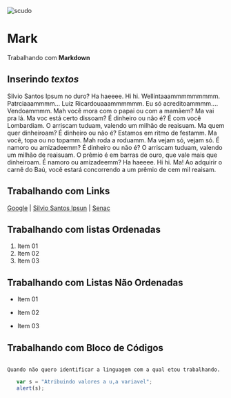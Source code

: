 ![scudo](https://img.shields.io/badge/Mark-Markdown-yellowgreen.svg)

# Mark
Trabalhando com **Markdown**

## Inserindo _textos_

Silvio Santos Ipsum no duro? Ha haeeee. Hi hi. Wellintaaammmmmmmmm. Patrciaaammmm... Luiz Ricardouaaammmmmm. Eu só acreditoammmm.... Vendoammmm. Mah você mora com o papai ou com a mamãem? Ma vai pra lá. Ma voc está certo dissoam? É dinheiro ou não é? É com você Lombardiam. O arriscam tuduam, valendo um milhão de reaisuam.
Ma quem quer dinheiroam? É dinheiro ou não é? Estamos em ritmo de festamm. Ma você, topa ou no topamm. Mah roda a roduamm. Ma vejam só, vejam só. É namoro ou amizadeemm? É dinheiro ou não é? O arriscam tuduam, valendo um milhão de reaisuam. O prêmio é em barras de ouro, que vale mais que dinheiroam. É namoro ou amizadeemm? Ha haeeee. Hi hi. Ma! Ao adquirir o carnê do Baú, você estará concorrendo a um prêmio de cem mil reaisam.

## Trabalhando com Links
[Google](http://www.google.com.br "Clique e acesse agora!") | [Silvio Santos Ipsun](http://silviosantosipsum.com "Silvio Santos Ipsun" ) | [Senac](https://www.sp.senac.br)

## Trabalhando com listas Ordenadas
1. Item 01
2. Item 02
3. Item 03

## Trabalhando com Listas Não Ordenadas
* Item 01
- Item 02
+ Item 03

## Trabalhando com Bloco de Códigos

```

Quando não quero identificar a linguagem com a qual etou trabalhando.
```
```javascript
   var s = "Atribuindo valores a u,a variavel";
   alert(s);
```
